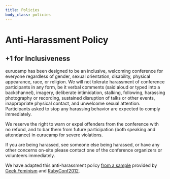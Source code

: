 ```yaml
---
title: Policies
body_class: policies
---
```


# Anti-Harassment Policy
## +1 for Inclusiveness

eurucamp has been designed to be an inclusive, welcoming conference for everyone regardless of gender, sexual orientation, disability, physical appearance, race, or religion. We will not tolerate harassment of conference participants in any form, be it verbal comments (said aloud or typed into a backchannel), imagery, deliberate intimidation, stalking, following, harassing photography or recording, sustained disruption of talks or other events, inappropriate physical contact, and unwelcome sexual attention. Participants asked to stop any harassing behavior are expected to comply immediately.

We reserve the right to warn or expel offenders from the conference with no refund, and to bar them from future participation (both speaking and attendance) in eurucamp for severe violations.

If you are being harassed, see someone else being harassed, or have any other concerns on-site please contact one of the conference organizers or volunteers immediately.

We have adapted this anti-harassment policy [from a sample] provided by [Geek Feminism] and [RubyConf2012].

[from a sample]:http://geekfeminism.wikia.com/
[RubyConf2012]:http://railsconf2012.com/antiharassment
[Geek Feminism]:http://geekfeminism.wikia.com/wiki/Conference_anti-harassment/Policy
